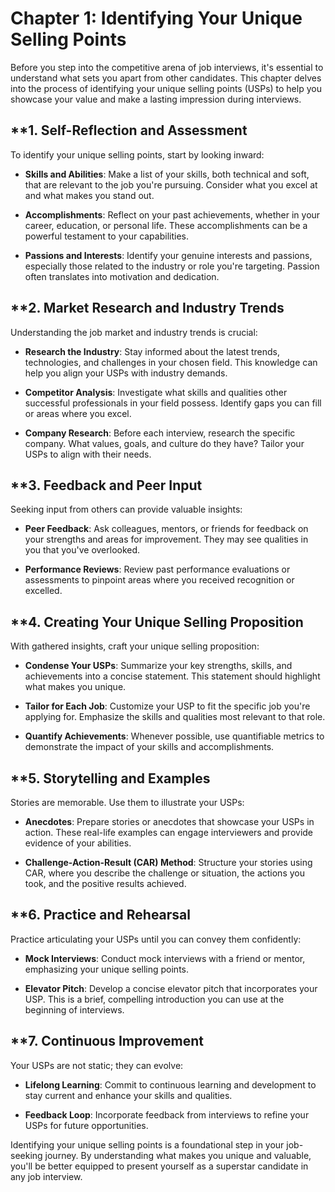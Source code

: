 Chapter 1: Identifying Your Unique Selling Points
=================================================

Before you step into the competitive arena of job interviews, it's essential to understand what sets you apart from other candidates. This chapter delves into the process of identifying your unique selling points (USPs) to help you showcase your value and make a lasting impression during interviews.

\*\*1. **Self-Reflection and Assessment**
-----------------------------------------

To identify your unique selling points, start by looking inward:

* **Skills and Abilities**: Make a list of your skills, both technical and soft, that are relevant to the job you're pursuing. Consider what you excel at and what makes you stand out.

* **Accomplishments**: Reflect on your past achievements, whether in your career, education, or personal life. These accomplishments can be a powerful testament to your capabilities.

* **Passions and Interests**: Identify your genuine interests and passions, especially those related to the industry or role you're targeting. Passion often translates into motivation and dedication.

\*\*2. **Market Research and Industry Trends**
----------------------------------------------

Understanding the job market and industry trends is crucial:

* **Research the Industry**: Stay informed about the latest trends, technologies, and challenges in your chosen field. This knowledge can help you align your USPs with industry demands.

* **Competitor Analysis**: Investigate what skills and qualities other successful professionals in your field possess. Identify gaps you can fill or areas where you excel.

* **Company Research**: Before each interview, research the specific company. What values, goals, and culture do they have? Tailor your USPs to align with their needs.

\*\*3. **Feedback and Peer Input**
----------------------------------

Seeking input from others can provide valuable insights:

* **Peer Feedback**: Ask colleagues, mentors, or friends for feedback on your strengths and areas for improvement. They may see qualities in you that you've overlooked.

* **Performance Reviews**: Review past performance evaluations or assessments to pinpoint areas where you received recognition or excelled.

\*\*4. **Creating Your Unique Selling Proposition**
---------------------------------------------------

With gathered insights, craft your unique selling proposition:

* **Condense Your USPs**: Summarize your key strengths, skills, and achievements into a concise statement. This statement should highlight what makes you unique.

* **Tailor for Each Job**: Customize your USP to fit the specific job you're applying for. Emphasize the skills and qualities most relevant to that role.

* **Quantify Achievements**: Whenever possible, use quantifiable metrics to demonstrate the impact of your skills and accomplishments.

\*\*5. **Storytelling and Examples**
------------------------------------

Stories are memorable. Use them to illustrate your USPs:

* **Anecdotes**: Prepare stories or anecdotes that showcase your USPs in action. These real-life examples can engage interviewers and provide evidence of your abilities.

* **Challenge-Action-Result (CAR) Method**: Structure your stories using CAR, where you describe the challenge or situation, the actions you took, and the positive results achieved.

\*\*6. **Practice and Rehearsal**
---------------------------------

Practice articulating your USPs until you can convey them confidently:

* **Mock Interviews**: Conduct mock interviews with a friend or mentor, emphasizing your unique selling points.

* **Elevator Pitch**: Develop a concise elevator pitch that incorporates your USP. This is a brief, compelling introduction you can use at the beginning of interviews.

\*\*7. **Continuous Improvement**
---------------------------------

Your USPs are not static; they can evolve:

* **Lifelong Learning**: Commit to continuous learning and development to stay current and enhance your skills and qualities.

* **Feedback Loop**: Incorporate feedback from interviews to refine your USPs for future opportunities.

Identifying your unique selling points is a foundational step in your job-seeking journey. By understanding what makes you unique and valuable, you'll be better equipped to present yourself as a superstar candidate in any job interview.
